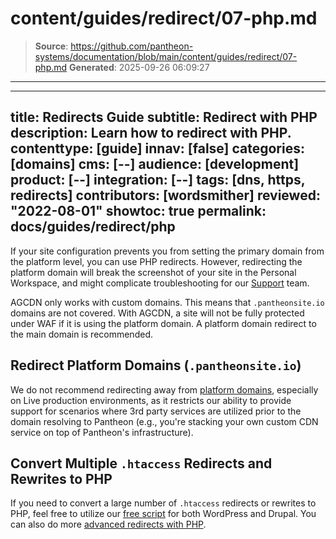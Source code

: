 # content/guides/redirect/07-php.md

> **Source**: https://github.com/pantheon-systems/documentation/blob/main/content/guides/redirect/07-php.md
> **Generated**: 2025-09-26 06:09:27

---

---
title: Redirects Guide
subtitle: Redirect with PHP
description: Learn how to redirect with PHP.
contenttype: [guide]
innav: [false]
categories: [domains]
cms: [--]
audience: [development]
product: [--]
integration: [--]
tags: [dns, https, redirects]
contributors: [wordsmither]
reviewed: "2022-08-01"
showtoc: true
permalink: docs/guides/redirect/php
---

If your site configuration prevents you from setting the primary domain from the platform level, you can use PHP redirects. However, redirecting the platform domain will break the screenshot of your site in the Personal Workspace, and might complicate troubleshooting for our [Support](/guides/support/contact-support/) team.

AGCDN only works with custom domains. This means that `.pantheonsite.io` domains are not covered. With AGCDN, a site will not be fully protected under WAF if it is using the platform domain. A platform domain redirect to the main domain is recommended.

<Partial file="_redirects.md" />

## Redirect Platform Domains (`.pantheonsite.io`)
We do not recommend redirecting away from [platform domains](/guides/domains/platform-domains), especially on Live production environments, as it restricts our ability to provide support for scenarios where 3rd party services are utilized prior to the domain resolving to Pantheon (e.g., you're stacking your own custom CDN service on top of Pantheon's infrastructure). 

## Convert Multiple `.htaccess` Redirects and Rewrites to PHP
If you need to convert a large number of `.htaccess` redirects or rewrites to PHP, feel free to utilize our [free script](https://github.com/Pantheon-SE/pantheon-htaccess-rewrites) for both WordPress and Drupal. You can also do more [advanced redirects with PHP](/guides/redirect/advanced).
